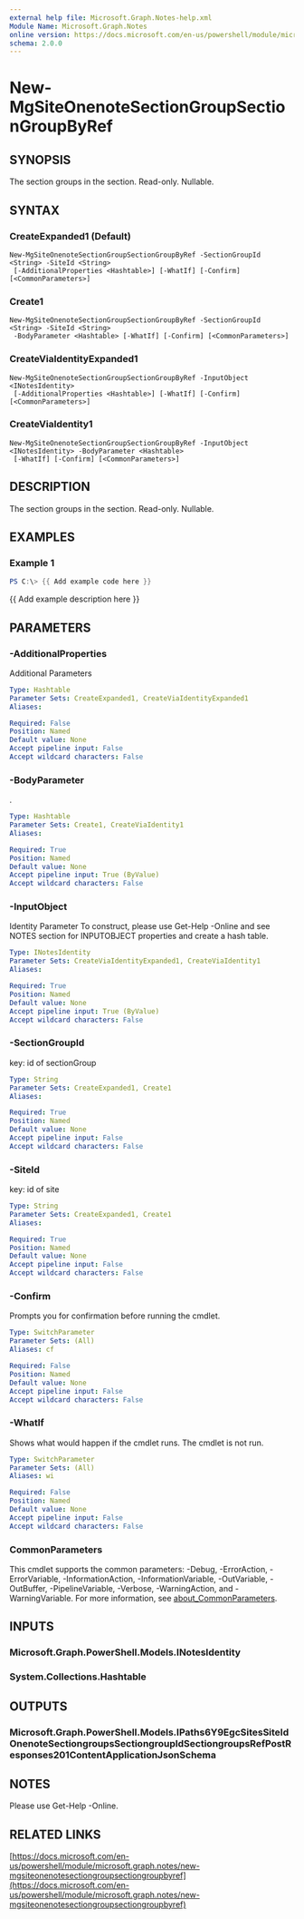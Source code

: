 ```yaml
---
external help file: Microsoft.Graph.Notes-help.xml
Module Name: Microsoft.Graph.Notes
online version: https://docs.microsoft.com/en-us/powershell/module/microsoft.graph.notes/new-mgsiteonenotesectiongroupsectiongroupbyref
schema: 2.0.0
---
```


# New-MgSiteOnenoteSectionGroupSectionGroupByRef

## SYNOPSIS
The section groups in the section.
Read-only.
Nullable.

## SYNTAX

### CreateExpanded1 (Default)
```
New-MgSiteOnenoteSectionGroupSectionGroupByRef -SectionGroupId <String> -SiteId <String>
 [-AdditionalProperties <Hashtable>] [-WhatIf] [-Confirm] [<CommonParameters>]
```

### Create1
```
New-MgSiteOnenoteSectionGroupSectionGroupByRef -SectionGroupId <String> -SiteId <String>
 -BodyParameter <Hashtable> [-WhatIf] [-Confirm] [<CommonParameters>]
```

### CreateViaIdentityExpanded1
```
New-MgSiteOnenoteSectionGroupSectionGroupByRef -InputObject <INotesIdentity>
 [-AdditionalProperties <Hashtable>] [-WhatIf] [-Confirm] [<CommonParameters>]
```

### CreateViaIdentity1
```
New-MgSiteOnenoteSectionGroupSectionGroupByRef -InputObject <INotesIdentity> -BodyParameter <Hashtable>
 [-WhatIf] [-Confirm] [<CommonParameters>]
```

## DESCRIPTION
The section groups in the section.
Read-only.
Nullable.

## EXAMPLES

### Example 1
```powershell
PS C:\> {{ Add example code here }}
```

{{ Add example description here }}

## PARAMETERS

### -AdditionalProperties
Additional Parameters

```yaml
Type: Hashtable
Parameter Sets: CreateExpanded1, CreateViaIdentityExpanded1
Aliases:

Required: False
Position: Named
Default value: None
Accept pipeline input: False
Accept wildcard characters: False
```

### -BodyParameter
.

```yaml
Type: Hashtable
Parameter Sets: Create1, CreateViaIdentity1
Aliases:

Required: True
Position: Named
Default value: None
Accept pipeline input: True (ByValue)
Accept wildcard characters: False
```

### -InputObject
Identity Parameter
To construct, please use Get-Help -Online and see NOTES section for INPUTOBJECT properties and create a hash table.

```yaml
Type: INotesIdentity
Parameter Sets: CreateViaIdentityExpanded1, CreateViaIdentity1
Aliases:

Required: True
Position: Named
Default value: None
Accept pipeline input: True (ByValue)
Accept wildcard characters: False
```

### -SectionGroupId
key: id of sectionGroup

```yaml
Type: String
Parameter Sets: CreateExpanded1, Create1
Aliases:

Required: True
Position: Named
Default value: None
Accept pipeline input: False
Accept wildcard characters: False
```

### -SiteId
key: id of site

```yaml
Type: String
Parameter Sets: CreateExpanded1, Create1
Aliases:

Required: True
Position: Named
Default value: None
Accept pipeline input: False
Accept wildcard characters: False
```

### -Confirm
Prompts you for confirmation before running the cmdlet.

```yaml
Type: SwitchParameter
Parameter Sets: (All)
Aliases: cf

Required: False
Position: Named
Default value: None
Accept pipeline input: False
Accept wildcard characters: False
```

### -WhatIf
Shows what would happen if the cmdlet runs.
The cmdlet is not run.

```yaml
Type: SwitchParameter
Parameter Sets: (All)
Aliases: wi

Required: False
Position: Named
Default value: None
Accept pipeline input: False
Accept wildcard characters: False
```

### CommonParameters
This cmdlet supports the common parameters: -Debug, -ErrorAction, -ErrorVariable, -InformationAction, -InformationVariable, -OutVariable, -OutBuffer, -PipelineVariable, -Verbose, -WarningAction, and -WarningVariable. For more information, see [about_CommonParameters](http://go.microsoft.com/fwlink/?LinkID=113216).

## INPUTS

### Microsoft.Graph.PowerShell.Models.INotesIdentity
### System.Collections.Hashtable
## OUTPUTS

### Microsoft.Graph.PowerShell.Models.IPaths6Y9EgcSitesSiteIdOnenoteSectiongroupsSectiongroupIdSectiongroupsRefPostResponses201ContentApplicationJsonSchema
## NOTES
Please use Get-Help -Online.

## RELATED LINKS

[https://docs.microsoft.com/en-us/powershell/module/microsoft.graph.notes/new-mgsiteonenotesectiongroupsectiongroupbyref](https://docs.microsoft.com/en-us/powershell/module/microsoft.graph.notes/new-mgsiteonenotesectiongroupsectiongroupbyref)

